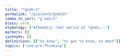 ```yaml
---
title: "*ǵnéh₃t"
permalink: "/pie/verb/ǵnéh3t"
lemma_to_sort: "g'neh₃t"
klass: verb
etymology: ["Athematic root aorist of *ǵneh₃-."]
markers: []
synonyms: []
definitions: [["to know", "to get to know, to meet"]]
topics: ["ine-pro:Thinking"]
---
```

